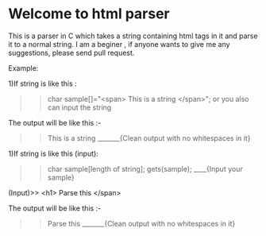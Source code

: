 <h1> Welcome to html parser </h1>
This is a <html> parser in C which takes a string containing html tags in it and parse it to a normal string.
I am a beginer , if anyone wants to give me any suggestions, please send pull request.

Example:

1)If string is like this :
>>char sample[]="\<span\>  This is a string   \</span\>";
or you also can input the string

The output will be like this :-
>>This is a string _______{Clean output with no whitespaces in it}


1)If string is like this (input):
>>char sample[length of string];
>>gets(sample);  ____{Input your sample}

(Input)>> \<h1\> Parse this \</span\>  

The output will be like this :-
>>Parse this _______{Clean output with no whitespaces in it}

